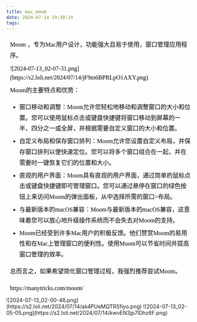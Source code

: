 ```yaml
---
title: mac_moom
date: 2024-07-14 19:39:24
tags:
---
```

<section id="nice" data-tool="mdnice编辑器" data-website="https://www.mdnice.com" style="margin-top: 0px; margin-bottom: 0px; margin-left: 0px; margin-right: 0px; padding-top: 0px; padding-bottom: 0px; padding-left: 10px; padding-right: 10px; background-attachment: scroll; background-clip: border-box; background-color: rgba(0, 0, 0, 0); background-image: none; background-origin: padding-box; background-position-x: left; background-position-y: top; background-repeat: no-repeat; background-size: auto; width: auto; font-family: Optima, 'Microsoft YaHei', PingFangSC-regular, serif; font-size: 16px; color: rgb(0, 0, 0); line-height: 1.5em; word-spacing: 0em; letter-spacing: 0em; word-break: break-word; overflow-wrap: break-word; text-align: left;"><p data-tool="mdnice编辑器" style="color: rgb(0, 0, 0); font-size: 16px; line-height: 1.8em; letter-spacing: 0em; text-align: left; text-indent: 0em; margin-top: 0px; margin-bottom: 0px; margin-left: 0px; margin-right: 0px; padding-top: 8px; padding-bottom: 8px; padding-left: 0px; padding-right: 0px;">Moom ，专为Mac用户设计，功能强大且易于使用，窗口管理应用程序。</p>
![2024-07-13_02-07-31.png](https://s2.loli.net/2024/07/14/jF9m6BPRLpO1AXY.png)
<p data-tool="mdnice编辑器" style="color: rgb(0, 0, 0); font-size: 16px; line-height: 1.8em; letter-spacing: 0em; text-align: left; text-indent: 0em; margin-top: 0px; margin-bottom: 0px; margin-left: 0px; margin-right: 0px; padding-top: 8px; padding-bottom: 8px; padding-left: 0px; padding-right: 0px;">Moom的主要特点和优势：</p>
<ul data-tool="mdnice编辑器" style="list-style-type: disc; margin-top: 8px; margin-bottom: 8px; margin-left: 0px; margin-right: 0px; padding-top: 0px; padding-bottom: 0px; padding-left: 25px; padding-right: 0px; color: rgb(0, 0, 0);">
<li><section style="margin-top: 5px; margin-bottom: 5px; color: rgb(1, 1, 1); font-size: 16px; line-height: 1.8em; letter-spacing: 0em; text-align: left; font-weight: normal;">窗口移动和调整：Moom允许您轻松地移动和调整窗口的大小和位置。您可以使用鼠标点击或键盘快捷键将窗口移动到屏幕的一半、四分之一或全屏，并根据需要自定义窗口的大小和位置。</section></li><li><section style="margin-top: 5px; margin-bottom: 5px; color: rgb(1, 1, 1); font-size: 16px; line-height: 1.8em; letter-spacing: 0em; text-align: left; font-weight: normal;">自定义布局和保存窗口排列：Moom允许您设置自定义布局，并保存窗口排列以便快速定位。您可以将多个窗口组合在一起，并在需要时一键恢复它们的位置和大小。</section></li><li><section style="margin-top: 5px; margin-bottom: 5px; color: rgb(1, 1, 1); font-size: 16px; line-height: 1.8em; letter-spacing: 0em; text-align: left; font-weight: normal;">直观的用户界面：Moom具有直观的用户界面，通过简单的鼠标点击或键盘快捷键即可管理窗口。您可以通过悬停在窗口的绿色按钮上来访问Moom的弹出面板，从中选择所需的窗口&gt;布局。</section></li><li><section style="margin-top: 5px; margin-bottom: 5px; color: rgb(1, 1, 1); font-size: 16px; line-height: 1.8em; letter-spacing: 0em; text-align: left; font-weight: normal;">与最新版本的macOS兼容：Moom与最新版本的macOS兼容，这意味着您可以放心地升级操作系统而不会失去对Moom的支持。</section></li><li><section style="margin-top: 5px; margin-bottom: 5px; color: rgb(1, 1, 1); font-size: 16px; line-height: 1.8em; letter-spacing: 0em; text-align: left; font-weight: normal;">Moom已经受到许多Mac用户的积极反馈。他们赞赏Moom的易用性和在Mac上管理窗口的便利性。使用Moom可以节省时间并提高窗口管理的效率。</section></li></ul>
<p data-tool="mdnice编辑器" style="color: rgb(0, 0, 0); font-size: 16px; line-height: 1.8em; letter-spacing: 0em; text-align: left; text-indent: 0em; margin-top: 0px; margin-bottom: 0px; margin-left: 0px; margin-right: 0px; padding-top: 8px; padding-bottom: 8px; padding-left: 0px; padding-right: 0px;">总而言之，如果希望简化窗口管理过程，我强烈推荐尝试Moom。</p>
<p data-tool="mdnice编辑器" style="color: rgb(0, 0, 0); font-size: 16px; line-height: 1.8em; letter-spacing: 0em; text-align: left; text-indent: 0em; margin-top: 0px; margin-bottom: 0px; margin-left: 0px; margin-right: 0px; padding-top: 8px; padding-bottom: 8px; padding-left: 0px; padding-right: 0px;">https://manytricks.com/moom/</p>
</section>
![2024-07-13_02-00-46.png](https://s2.loli.net/2024/07/14/ak4PUeMQTRSfiyo.png)
![2024-07-13_02-05-05.png](https://s2.loli.net/2024/07/14/kwvEN3jp7lDhz6F.png)
